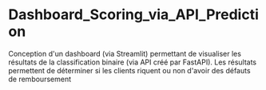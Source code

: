 # Dashboard_Scoring_via_API_Prediction
Conception d'un dashboard (via Streamlit) permettant de visualiser les résultats de la classification binaire (via API créé par FastAPI). Les résultats permettent de déterminer si les clients riquent ou non d'avoir des défauts de remboursement
